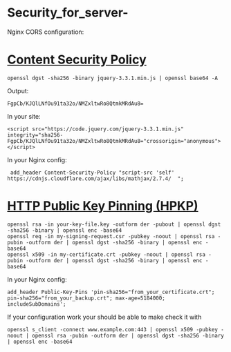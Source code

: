 # Security_for_server-

Nginx CORS configuration:


# [Content Security Policy](https://wiki.selfhtml.org/wiki/Sicherheit/Content_Security_Policy)
```
openssl dgst -sha256 -binary jquery-3.3.1.min.js | openssl base64 -A
```
Output:
```
FgpCb/KJQlLNfOu91ta32o/NMZxltwRo8QtmkMRdAu8=
```
In your site:
```
<script src="https://code.jquery.com/jquery-3.3.1.min.js" integrity="sha256-FgpCb/KJQlLNfOu91ta32o/NMZxltwRo8QtmkMRdAu8="crossorigin="anonymous"></script>
```
In your Nginx config:
```
 add_header Content-Security-Policy "script-src 'self' https://cdnjs.cloudflare.com/ajax/libs/mathjax/2.7.4/  ";
```

# [HTTP Public Key Pinning (HPKP)](https://developer.mozilla.org/de/docs/Web/Security/Public_Key_Pinning)
```
openssl rsa -in your-key-file.key -outform der -pubout | openssl dgst -sha256 -binary | openssl enc -base64
openssl req -in my-signing-request.csr -pubkey -noout | openssl rsa -pubin -outform der | openssl dgst -sha256 -binary | openssl enc -base64
openssl x509 -in my-certificate.crt -pubkey -noout | openssl rsa -pubin -outform der | openssl dgst -sha256 -binary | openssl enc -base64
```
In your Nginx config:
```
add_header Public-Key-Pins 'pin-sha256="from_your_certificate.crt"; pin-sha256="from_your_backup.crt"; max-age=5184000; includeSubDomains';
```
If your configuration work your should be able to make check it with
```
openssl s_client -connect www.example.com:443 | openssl x509 -pubkey -noout | openssl rsa -pubin -outform der | openssl dgst -sha256 -binary | openssl enc -base64
```
